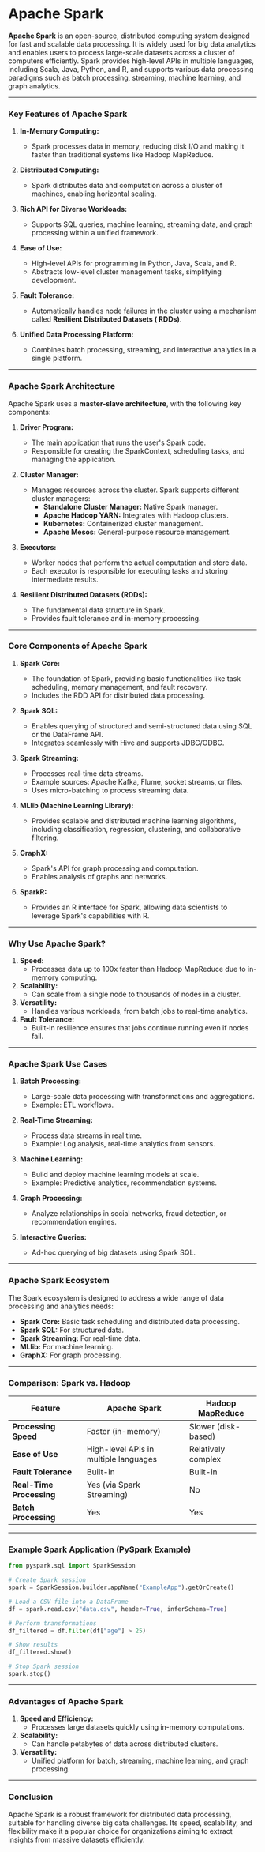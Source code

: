 # Apache Spark

**Apache Spark** is an open-source, distributed computing system designed for fast and scalable data processing. It is
widely used for big data analytics and enables users to process large-scale datasets across a cluster of computers
efficiently. Spark provides high-level APIs in multiple languages, including Scala, Java, Python, and R, and supports
various data processing paradigms such as batch processing, streaming, machine learning, and graph analytics.

---

### **Key Features of Apache Spark**

1. **In-Memory Computing:**
    - Spark processes data in memory, reducing disk I/O and making it faster than traditional systems like Hadoop
      MapReduce.

2. **Distributed Computing:**
    - Spark distributes data and computation across a cluster of machines, enabling horizontal scaling.

3. **Rich API for Diverse Workloads:**
    - Supports SQL queries, machine learning, streaming data, and graph processing within a unified framework.

4. **Ease of Use:**
    - High-level APIs for programming in Python, Java, Scala, and R.
    - Abstracts low-level cluster management tasks, simplifying development.

5. **Fault Tolerance:**
    - Automatically handles node failures in the cluster using a mechanism called **Resilient Distributed Datasets (
      RDDs)**.

6. **Unified Data Processing Platform:**
    - Combines batch processing, streaming, and interactive analytics in a single platform.

---

### **Apache Spark Architecture**

Apache Spark uses a **master-slave architecture**, with the following key components:

1. **Driver Program:**
    - The main application that runs the user's Spark code.
    - Responsible for creating the SparkContext, scheduling tasks, and managing the application.

2. **Cluster Manager:**
    - Manages resources across the cluster. Spark supports different cluster managers:
        - **Standalone Cluster Manager:** Native Spark manager.
        - **Apache Hadoop YARN:** Integrates with Hadoop clusters.
        - **Kubernetes:** Containerized cluster management.
        - **Apache Mesos:** General-purpose resource management.

3. **Executors:**
    - Worker nodes that perform the actual computation and store data.
    - Each executor is responsible for executing tasks and storing intermediate results.

4. **Resilient Distributed Datasets (RDDs):**
    - The fundamental data structure in Spark.
    - Provides fault tolerance and in-memory processing.

---

### **Core Components of Apache Spark**

1. **Spark Core:**
    - The foundation of Spark, providing basic functionalities like task scheduling, memory management, and fault
      recovery.
    - Includes the RDD API for distributed data processing.

2. **Spark SQL:**
    - Enables querying of structured and semi-structured data using SQL or the DataFrame API.
    - Integrates seamlessly with Hive and supports JDBC/ODBC.

3. **Spark Streaming:**
    - Processes real-time data streams.
    - Example sources: Apache Kafka, Flume, socket streams, or files.
    - Uses micro-batching to process streaming data.

4. **MLlib (Machine Learning Library):**
    - Provides scalable and distributed machine learning algorithms, including classification, regression, clustering,
      and collaborative filtering.

5. **GraphX:**
    - Spark's API for graph processing and computation.
    - Enables analysis of graphs and networks.

6. **SparkR:**
    - Provides an R interface for Spark, allowing data scientists to leverage Spark's capabilities with R.

---

### **Why Use Apache Spark?**

1. **Speed:**
    - Processes data up to 100x faster than Hadoop MapReduce due to in-memory computing.
2. **Scalability:**
    - Can scale from a single node to thousands of nodes in a cluster.
3. **Versatility:**
    - Handles various workloads, from batch jobs to real-time analytics.
4. **Fault Tolerance:**
    - Built-in resilience ensures that jobs continue running even if nodes fail.

---

### **Apache Spark Use Cases**

1. **Batch Processing:**
    - Large-scale data processing with transformations and aggregations.
    - Example: ETL workflows.

2. **Real-Time Streaming:**
    - Process data streams in real time.
    - Example: Log analysis, real-time analytics from sensors.

3. **Machine Learning:**
    - Build and deploy machine learning models at scale.
    - Example: Predictive analytics, recommendation systems.

4. **Graph Processing:**
    - Analyze relationships in social networks, fraud detection, or recommendation engines.

5. **Interactive Queries:**
    - Ad-hoc querying of big datasets using Spark SQL.

---

### **Apache Spark Ecosystem**

The Spark ecosystem is designed to address a wide range of data processing and analytics needs:

- **Spark Core:** Basic task scheduling and distributed data processing.
- **Spark SQL:** For structured data.
- **Spark Streaming:** For real-time data.
- **MLlib:** For machine learning.
- **GraphX:** For graph processing.

---

### **Comparison: Spark vs. Hadoop**

| Feature                  | Apache Spark                          | Hadoop MapReduce    |
|--------------------------|---------------------------------------|---------------------|
| **Processing Speed**     | Faster (in-memory)                    | Slower (disk-based) |
| **Ease of Use**          | High-level APIs in multiple languages | Relatively complex  |
| **Fault Tolerance**      | Built-in                              | Built-in            |
| **Real-Time Processing** | Yes (via Spark Streaming)             | No                  |
| **Batch Processing**     | Yes                                   | Yes                 |

---

### **Example Spark Application (PySpark Example)**

```python
from pyspark.sql import SparkSession

# Create Spark session
spark = SparkSession.builder.appName("ExampleApp").getOrCreate()

# Load a CSV file into a DataFrame
df = spark.read.csv("data.csv", header=True, inferSchema=True)

# Perform transformations
df_filtered = df.filter(df["age"] > 25)

# Show results
df_filtered.show()

# Stop Spark session
spark.stop()
```

---

### **Advantages of Apache Spark**

1. **Speed and Efficiency:**
    - Processes large datasets quickly using in-memory computations.
2. **Scalability:**
    - Can handle petabytes of data across distributed clusters.
3. **Versatility:**
    - Unified platform for batch, streaming, machine learning, and graph processing.

---

### **Conclusion**

Apache Spark is a robust framework for distributed data processing, suitable for handling diverse big data challenges.
Its speed, scalability, and flexibility make it a popular choice for organizations aiming to extract insights from
massive datasets efficiently.